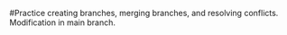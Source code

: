 #Practice creating branches, merging branches, and resolving conflicts.
Modification in main branch.
